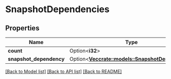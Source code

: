 # SnapshotDependencies

## Properties

Name | Type | Description | Notes
------------ | ------------- | ------------- | -------------
**count** | Option<**i32**> |  | [optional]
**snapshot_dependency** | Option<[**Vec<crate::models::SnapshotDependency>**](snapshot-dependency.md)> |  | [optional]

[[Back to Model list]](../README.md#documentation-for-models) [[Back to API list]](../README.md#documentation-for-api-endpoints) [[Back to README]](../README.md)


